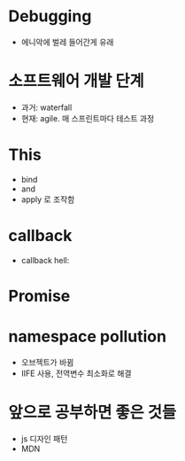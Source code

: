# Debugging
* 에니악에 벌레 들어간게 유래

# 소프트웨어 개발 단계
* 과거: waterfall
* 현재: agile. 매 스프린트마다 테스트 과정

# This
* bind
* and
* apply
로 조작함

# callback
* callback hell: 

# Promise

# namespace pollution
* 오브젝트가 바뀜
* IIFE 사용, 전역변수 최소화로 해결

# 앞으로 공부하면 좋은 것들
* js 디자인 패턴
* MDN

